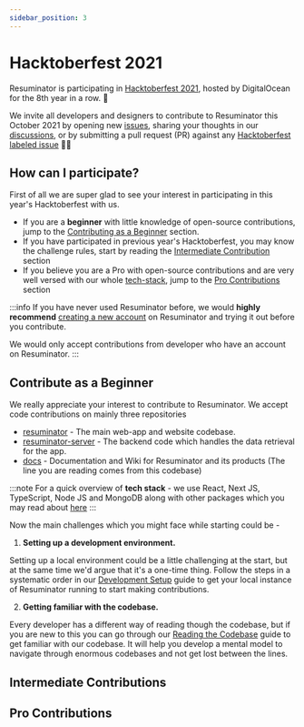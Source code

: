 ```yaml
---
sidebar_position: 3
---
```


# Hacktoberfest 2021

Resuminator is participating in [Hacktoberfest 2021](https://hacktoberfest.digitalocean.com/), hosted by DigitalOcean for the 8th year in a row. 🥳

We invite all developers and designers to contribute to Resuminator this October 2021 by opening new [issues](https://github.com/resuminator/resuminator/issues), sharing your thoughts in our [discussions](https://github.com/resuminator/resuminator/discussions), or by submitting a pull request (PR) against any [Hacktoberfest labeled issue](https://github.com/resuminator/resuminator/issues?q=is%3Aopen+is%3Aissue+label%3AHacktoberfest) 🙌🏻


## How can I participate?

First of all we are super glad to see your interest in participating in this year's Hacktoberfest with us. 

* If you are a **beginner** with little knowledge of open-source contributions, jump to the [Contributing as a Beginner](#contribute-as-a-beginner) section.
* If you have participated in previous year's Hacktoberfest, you may know the challenge rules, start by reading the [Intermediate Contribution](#intermediate-contributions) section 
* If you believe you are a Pro with open-source contributions and are very well versed with our whole [tech-stack](/docs/developer-guide/tech-stack), jump to the [Pro Contributions](#pro-contributions) section

:::info
If you have never used Resuminator before, we would **highly recommend** [creating a new account](https://www.resuminator.in/signup) on Resuminator and trying it out before you contribute.

We would only accept contributions from developer who have an account on Resuminator.
:::

## Contribute as a Beginner

We really appreciate your interest to contribute to Resuminator. We accept code contributions on mainly three repositories
* [resuminator](https://github.com/resuminator/resuminator) - The main web-app and website codebase.
* [resuminator-server](https://github.com/resuminator/resuminator-server) - The backend code which handles the data retrieval for the app.
* [docs](https://github.com/resuminator/docs) - Documentation and Wiki for Resuminator and its products (The line you are reading comes from this codebase)

:::note
For a quick overview of **tech stack** - we use React, Next JS, TypeScript, Node JS and MongoDB along with other packages which you may read about [here](/docs/developer-guide/tech-stack)
:::

Now the main challenges which you might face while starting could be -

1. **Setting up a development environment.**

Setting up a local environment could be a little challenging at the start, but at the same time we'd argue that it's a one-time thing. Follow the steps in a systematic order in our [Development Setup](/docs/developer-guide/development-setup) guide to get your local instance of Resuminator running to start making contributions.

2. **Getting familiar with the codebase.**

Every developer has a different way of reading though the codebase, but if you are new to this you can go through our [Reading the Codebase](/docs/developer-guide/reading-the-codebase) guide to get familiar with our codebase. It will help you develop a mental model to navigate through enormous codebases and not get lost between the lines.

## Intermediate Contributions

## Pro Contributions